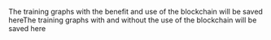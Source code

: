 The training graphs with the benefit and use of the blockchain will be saved hereThe training graphs with and without the use of the blockchain will be saved here